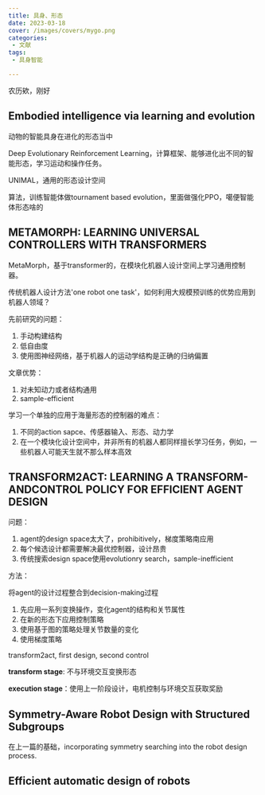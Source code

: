 ```yaml
---
title: 具身、形态
date: 2023-03-18
cover: /images/covers/mygo.png
categories:
 - 文献
tags:
 - 具身智能

---
```


农历欸，刚好

<!-- more -->

## Embodied intelligence via learning and evolution

动物的智能具身在进化的形态当中

Deep Evolutionary Reinforcement Learning，计算框架、能够进化出不同的智能形态，学习运动和操作任务。

UNIMAL，通用的形态设计空间

算法，训练智能体做tournament based evolution，里面做强化PPO，噶便智能体形态啥的

## METAMORPH: LEARNING UNIVERSAL CONTROLLERS WITH TRANSFORMERS

MetaMorph，基于transformer的，在模块化机器人设计空间上学习通用控制器。

传统机器人设计方法'one robot one task'，如何利用大规模预训练的优势应用到机器人领域？

先前研究的问题：

1. 手动构建结构
2. 低自由度
3. 使用图神经网络，基于机器人的运动学结构是正确的归纳偏置

文章优势：

1. 对未知动力或者结构通用
2. sample-efficient

学习一个单独的应用于海量形态的控制器的难点：

1. 不同的action sapce、传感器输入、形态、动力学
2. 在一个模块化设计空间中，并非所有的机器人都同样擅长学习任务，例如，一些机器人可能天生就不那么样本高效

## TRANSFORM2ACT: LEARNING A TRANSFORM-ANDCONTROL POLICY FOR EFFICIENT AGENT DESIGN

问题：

1. agent的design space太大了，prohibitively，梯度策略南应用
2. 每个候选设计都需要解决最优控制器，设计昂贵
3. 传统搜索design space使用evolutionry search，sample-inefficient

方法：

将agent的设计过程整合到decision-making过程

1. 先应用一系列变换操作，变化agent的结构和关节属性
2. 在新的形态下应用控制策略
3. 使用基于图的策略处理关节数量的变化
4. 使用梯度策略

transform2act, first design, second control

**transform stage**: 不与环境交互变换形态

**execution stage**：使用上一阶段设计，电机控制与环境交互获取奖励

## Symmetry-Aware Robot Design with Structured Subgroups

在上一篇的基础，incorporating symmetry searching into the robot design process.

## Efficient automatic design of robots